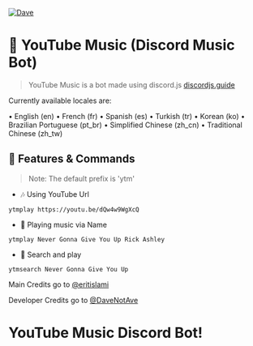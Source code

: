 [![Dave](https://1000logos.net/wp-content/uploads/2021/12/YouTube-Music-Logo.png)](https://heroku.com/deploy?template=https://github.com/eritislami/evobot)

# 🎵 YouTube Music (Discord Music Bot)
> YouTube Music is a bot made using discord.js [discordjs.guide](https://discordjs.guide)

Currently available locales are:

• English (en)
• French (fr)
• Spanish (es)
• Turkish (tr)
• Korean (ko)
• Brazilian Portuguese (pt_br)
• Simplified Chinese (zh_cn)
• Traditional Chinese (zh_tw)

## 📝 Features & Commands

> Note: The default prefix is 'ytm'

* 🎶 Using YouTube Url

`ytmplay https://youtu.be/dQw4w9WgXcQ`

* 🔎 Playing music via Name

`ytmplay Never Gonna Give You Up Rick Ashley`

* 🔎 Search and play

`ytmsearch Never Gonna Give You Up`


Main Credits go to [@eritislami](https://github.com/eritislami) 

Developer Credits go to [@DaveNotAve](https://youtube.com/DaveNotAve)
# YouTube Music Discord Bot!
